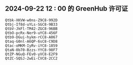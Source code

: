 ## 2024-09-22 12 : 00 的 GreenHub 许可证
```
Qtbk-XKVW-w0ns-Z9C8-992D
Qtbj-If8d-uYLs-SGC8-9B33
QtbV-JkFl-TM42-ZGC8-96BB
QtbO-pcRx-Ner9-uYC8-456F
Qtb9-DGui-hykm-rCC8-A067
Qtaq-G0nl-A6QP-6sC8-C9D8
Qtac-oMKM-IyRv-iYC8-1859
QtaN-0b70-Bzzs-YYC8-98F7
QtZP-NGuQ-FEv0-yVC8-E2F9
QtZC-SQSJ-2wEi-CVC8-2CC2
```
